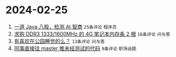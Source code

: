 # 2024-02-25

1. [一道 Java 八股，检测 AI 智商](https://www.v2ex.com/t/1018215) `25条评论` `程序员`
1. [求购 DDR3 1333/1600MHz 的 4G 笔记本内存条 2 根](https://www.v2ex.com/t/1018213) `16条评论` `问与答`
1. [有喜欢在公园睡觉的么？](https://www.v2ex.com/t/1018219) `13条评论` `问与答`
1. [同事直接往 master 推未经测试的代码](https://www.v2ex.com/t/1018230) `9条评论` `职场话题`
